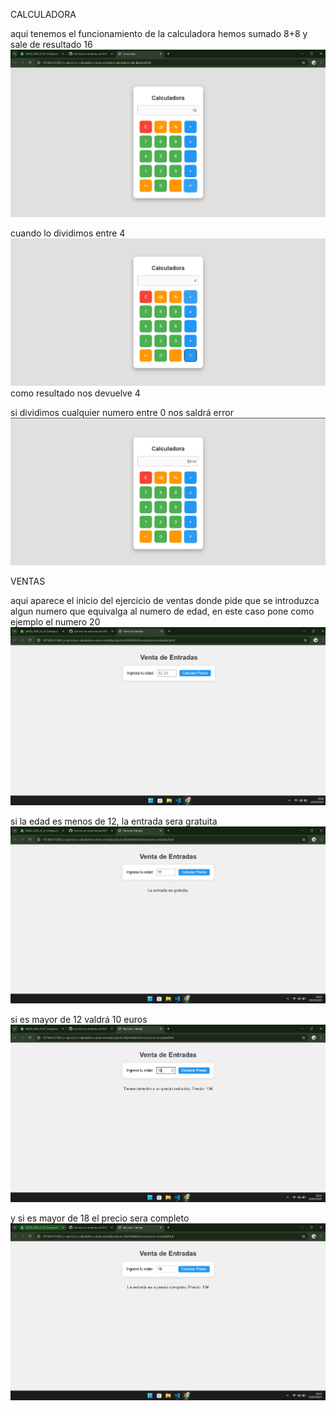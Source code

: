 CALCULADORA

aqui tenemos el funcionamiento de la calculadora hemos sumado 8+8 y sale de resultado 16
![alt text](image.png)

cuando lo dividimos entre 4
![alt text](image-1.png)
como resultado nos devuelve 4

si dividimos cualquier numero entre 0 nos saldrá error
![alt text](image-2.png)


VENTAS

aqui aparece el inicio del ejercicio de ventas donde pide que se introduzca algun numero que equivalga al numero de edad, en este caso pone como ejemplo el numero 20
![alt text](image-3.png)

si la edad es menos de 12, la entrada sera gratuita
![alt text](image-4.png)

si es mayor de 12 valdrá 10 euros
![alt text](image-5.png)

y si es mayor de 18 el precio sera completo 
![alt text](image-6.png)

